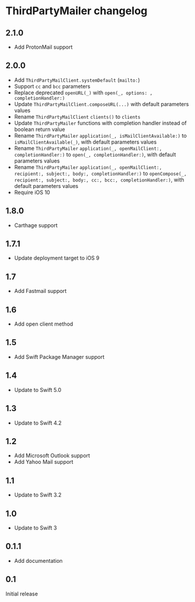 # ThirdPartyMailer changelog


## 2.1.0

- Add ProtonMail support


## 2.0.0

- Add `ThirdPartyMailClient.systemDefault` (`mailto:`)
- Support `cc` and `bcc` parameters
- Replace deprecated `openURL(_)` with `open(_, options: , completionHandler:)`
- Update `ThirdPartyMailClient.composeURL(...)` with default parameters values
- Rename `ThirdPartyMailClient` `clients()` to `clients`
- Update `ThirdPartyMailer` functions with completion handler instead of boolean return value
- Rename `ThirdPartyMailer` `application(_, isMailClientAvailable:)` to `isMailClientAvailable(_)`, with default parameters values
- Rename `ThirdPartyMailer` `application(_, openMailClient:, completionHandler:)` to `open(_, completionHandler:)`, with default parameters values
- Rename `ThirdPartyMailer` `application(_, openMailClient:, recipient:, subject:, body:, completionHandler:)` to `openCompose(_, recipient:, subject:, body:, cc:, bcc:, completionHandler:)`, with default parameters values
- Require iOS 10


## 1.8.0

- Carthage support


## 1.7.1

- Update deployment target to iOS 9


## 1.7

- Add Fastmail support


## 1.6

- Add open client method


## 1.5

- Add Swift Package Manager support


## 1.4

- Update to Swift 5.0


## 1.3

- Update to Swift 4.2


## 1.2

- Add Microsoft Outlook support
- Add Yahoo Mail support


## 1.1

- Update to Swift 3.2


## 1.0

- Update to Swift 3


## 0.1.1

- Add documentation


## 0.1

Initial release
